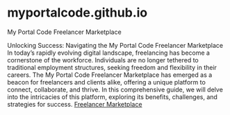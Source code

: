 # myportalcode.github.io
My Portal Code Freelancer Marketplace

Unlocking Success: Navigating the My Portal Code Freelancer Marketplace
In today’s rapidly evolving digital landscape, freelancing has become a cornerstone of the workforce. Individuals are no longer tethered to traditional employment structures, seeking freedom and flexibility in their careers. The My Portal Code Freelancer Marketplace has emerged as a beacon for freelancers and clients alike, offering a unique platform to connect, collaborate, and thrive. In this comprehensive guide, we will delve into the intricacies of this platform, exploring its benefits, challenges, and strategies for success.
<a href="https://myportalcode.com">Freelancer Marketplace</a>
